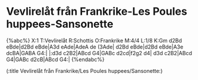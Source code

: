 # Vevlirelåt från Frankrike-Les Poules huppees-Sansonette

{%abc%}
X:1
T:Vevlirelåt
R:Schottis
O:Frankrike
M:4/4
L:1/8
K:Gm
d2Bd eBde|d2Bd eBde|A3d eAde|AdeA de (3Ade|
d2Bd eBde|d2Bd eBde|A3e dcBA|GABA G4:|
|:d3d c2B2|ABcd G4|GABc d2cd|f2g2 d4|
d3d c2B2|ABcd G4|GABc d2cB|ABcd G4:|
{%endabc%}

(:title Vevlirelåt från Frankrike/Les Poules huppees/Sansonette:)

